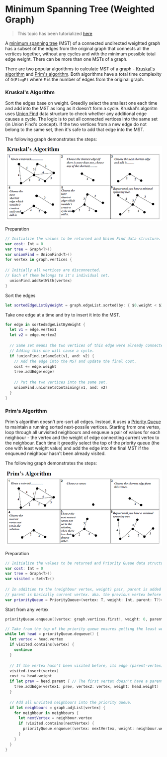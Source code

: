 # Minimum Spanning Tree (Weighted Graph)

> This topic has been tutorialized [here](https://www.raywenderlich.com/169392/swift-algorithm-club-minimum-spanning-tree-with-prims-algorithm)

A [minimum spanning tree](https://en.wikipedia.org/wiki/Minimum_spanning_tree) (MST) of a connected undirected weighted graph has a subset of the edges from the original graph that connects all the vertices together, without any cycles and with the minimum possible total edge weight. There can be more than one MSTs of a graph.

There are two popular algorithms to calculate MST of a graph - [Kruskal's algorithm](https://en.wikipedia.org/wiki/Kruskal's_algorithm) and [Prim's algorithm](https://en.wikipedia.org/wiki/Prim's_algorithm). Both algorithms have a total time complexity of `O(ElogE)` where `E` is the number of edges from the original graph.

### Kruskal's Algorithm
Sort the edges base on weight. Greedily select the smallest one each time and add into the MST as long as it doesn't form a cycle.
Kruskal's algoritm uses [Union Find](https://github.com/raywenderlich/swift-algorithm-club/tree/master/Union-Find) data structure to check whether any additional edge causes a cycle. The logic is to put all connected vertices into the same set (in Union Find's concept). If the two vertices from a new edge do not belong to the same set, then it's safe to add that edge into the MST.

The following graph demonstrates the steps:

![Graph](Images/kruskal.png)

Preparation
```swift
// Initialize the values to be returned and Union Find data structure.
var cost: Int = 0
var tree = Graph<T>()
var unionFind = UnionFind<T>()
for vertex in graph.vertices {

// Initially all vertices are disconnected.
// Each of them belongs to it's individual set.
  unionFind.addSetWith(vertex)
}
```

Sort the edges
```swift
let sortedEdgeListByWeight = graph.edgeList.sorted(by: { $0.weight < $1.weight })
```

Take one edge at a time and try to insert it into the MST. 
```swift
for edge in sortedEdgeListByWeight {
  let v1 = edge.vertex1
  let v2 = edge.vertex2 
  
  // Same set means the two vertices of this edge were already connected in the MST.
  // Adding this one will cause a cycle.
  if !unionFind.inSameSet(v1, and: v2) {
    // Add the edge into the MST and update the final cost.
    cost += edge.weight
    tree.addEdge(edge)
    
    // Put the two vertices into the same set.
    unionFind.unionSetsContaining(v1, and: v2)
  }
}
```
### Prim's Algorithm
Prim's algorithm doesn't pre-sort all edges. Instead, it uses a [Priority Queue](https://github.com/raywenderlich/swift-algorithm-club/tree/master/Priority%20Queue) to maintain a running sorted next-possile vertices.
Starting from one vertex, loop through all unvisited neighbours and enqueue a pair of values for each neighbour - the vertex and the weight of edge connecting current vertex to the neighbour. Each time it greedily select the top of the priority queue (the one with least weight value) and add the edge into the final MST if the enqueued neighbour hasn't been already visited.

The following graph demonstrates the steps:

![Graph](Images/prim.png)

Preparation
```swift
// Initialize the values to be returned and Priority Queue data structure.
var cost: Int = 0
var tree = Graph<T>()
var visited = Set<T>()

// In addition to the (neighbour vertex, weight) pair, parent is added for the purpose of printing out the MST later.
// parent is basically current vertex. aka. the previous vertex before neigbour vertex gets visited.
var priorityQueue = PriorityQueue<(vertex: T, weight: Int, parent: T?)>(sort: { $0.weight < $1.weight })
```

Start from any vertex
```swift
priorityQueue.enqueue((vertex: graph.vertices.first!, weight: 0, parent: nil))
```

```swift
// Take from the top of the priority queue ensures getting the least weight edge.
while let head = priorityQueue.dequeue() {
  let vertex = head.vertex
  if visited.contains(vertex) {
    continue
  }

  // If the vertex hasn't been visited before, its edge (parent-vertex) is selected for MST.
  visited.insert(vertex)
  cost += head.weight
  if let prev = head.parent { // The first vertex doesn't have a parent.
    tree.addEdge(vertex1: prev, vertex2: vertex, weight: head.weight)
  }

  // Add all unvisted neighbours into the priority queue.
  if let neighbours = graph.adjList[vertex] {
    for neighbour in neighbours {
      let nextVertex = neighbour.vertex
      if !visited.contains(nextVertex) {
        priorityQueue.enqueue((vertex: nextVertex, weight: neighbour.weight, parent: vertex))
      }
    }
  }
}
```
